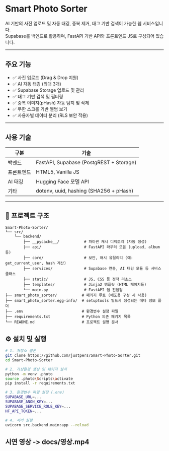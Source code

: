 # Smart Photo Sorter

AI 기반의 사진 업로드 및 자동 태깅, 중복 제거, 태그 기반 검색이 가능한 웹 서비스입니다.  
Supabase를 백엔드로 활용하며, FastAPI 기반 API와 프론트엔드 JS로 구성되어 있습니다.

---

## 주요 기능

- ✅ 사진 업로드 (Drag & Drop 지원)
- ✅ AI 자동 태깅 (최대 3개)
- ✅ Supabase Storage 업로드 및 관리
- ✅ 태그 기반 검색 및 필터링
- ✅ 중복 이미지(pHash) 자동 탐지 및 삭제
- ✅ 무한 스크롤 기반 앨범 보기
- ✅ 사용자별 데이터 분리 (RLS 보안 적용)

---

## 사용 기술

| 구분 | 기술 |
|------|------|
| 백엔드 | FastAPI, Supabase (PostgREST + Storage) |
| 프론트엔드 | HTML5, Vanilla JS |
| AI 태깅 | Hugging Face 모델 API |
| 기타 | dotenv, uuid, hashing (SHA256 + pHash) |

---

## 📁 프로젝트 구조
```plaintext
Smart-Photo-Sorter/
└── src/
    └── backend/
        ├── __pycache__/           # 파이썬 캐시 디렉토리 (자동 생성)
        ├── api/                   # FastAPI 라우터 모음 (upload, album 등)
        ├── core/                  # 보안, 해시 유틸리티 (예: get_current_user, hash 계산)
        ├── services/              # Supabase 연동, AI 태깅 모듈 등 서비스 클래스
        ├── static/                # JS, CSS 등 정적 리소스
        ├── templates/             # Jinja2 템플릿 (HTML 페이지들)
        └── main.py                # FastAPI 앱 진입점
├── smart_photo_sorter/           # 패키지 루트 (배포용 구성 시 사용)
├── smart_photo_sorter.egg-info/  # setuptools 빌드시 생성되는 메타 정보 폴더
├── .env                          # 환경변수 설정 파일
├── requirements.txt              # Python 의존 패키지 목록
└── README.md                     # 프로젝트 설명 문서
```

## ⚙️ 설치 및 실행

```bash
# 1. 저장소 클론
git clone https://github.com/justpers/Smart-Photo-Sorter.git
cd Smart-Photo-Sorter

# 2. 가상환경 생성 및 패키지 설치
python -m venv .photo
source .photo\Scripts\activate
pip install -r requirements.txt

# 3. 환경변수 파일 설정 (.env)
SUPABASE_URL=...
SUPABASE_ANON_KEY=...
SUPABASE_SERVICE_ROLE_KEY=...
HF_API_TOKEN=...

# 4. 서버 실행
uvicorn src.backend.main:app --reload
```

## 시연 영상 ->  docs/영상.mp4